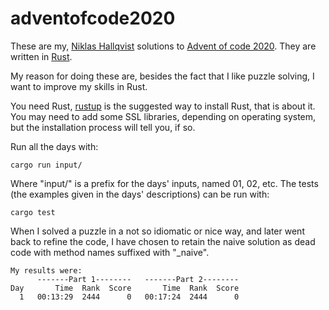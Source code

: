 # adventofcode2020
These are my, [Niklas Hallqvist](https://github.com/niklasha) solutions to
[Advent of code 2020](https://adventofcode.com/2020).
They are written in [Rust](https://rust-lang.org).

My reason for doing these are, besides the fact that I like puzzle solving, I want to improve my skills in Rust.

You need Rust, [rustup](https://rustup.rs/) is the suggested way to install Rust, that is about it.  You may need to add some SSL libraries, depending on operating system, but the installation process will tell you, if so.

Run all the days with:
```
cargo run input/
```

Where "input/" is a prefix for the days' inputs, named 01, 02, etc.
The tests (the examples given in the days' descriptions) can be run with:
```
cargo test
```

When I solved a puzzle in a not so idiomatic or nice way, and later went back to refine the code, I have chosen to retain the naive solution as dead code with method names suffixed with  "_naive".

```
My results were:
      -------Part 1--------   -------Part 2--------
Day       Time  Rank  Score       Time  Rank  Score
  1   00:13:29  2444      0   00:17:24  2444      0
```